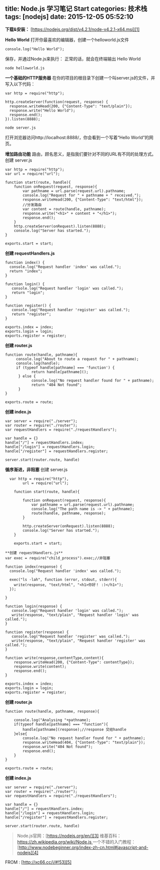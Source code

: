 title: Node.js 学习笔记 Start
categories: 技术栈
tags: [nodejs]
date: 2015-12-05 05:52:10
---
**下载&安装：**
[https://nodejs.org/dist/v4.2.1/node-v4.2.1-x64.msi][1]

**Hello World**
打开你最喜欢的编辑器，创建一个helloworld.js文件

    console.log("Hello World");

保存，并通过Node.js来执行：
正常的话，就会在终端输出 Hello World

    node helloworld.js

**一个基础的HTTP服务器**
在你的项目的根目录下创建一个叫server.js的文件，并写入以下代码：


<!--more-->


    var http = require("http");
    
    http.createServer(function(request, response) {
      response.writeHead(200, {"Content-Type": "text/plain"});
      response.write("Hello World");
      response.end();
    }).listen(8888);

    node server.js
打开浏览器访问http://localhost:8888/，你会看到一个写着“Hello World”的网页。

**增加路由功能**
路由，顾名思义，是指我们要针对不同的URL有不同的处理方式。
创建 server.js

    var http = require("http");
    var url = require("url");
    
    function start(route, handle){
        function onRequest(request, response){
            var pathname = url.parse(request.url).pathname;
            console.log("Request for " + pathname + " received.");
            response.writeHead(200, {"Content-Type": "text/html"});
            //分发路由
            var content = route(handle, pathname);
            response.write("<h1>" + content + "</h1>");
            response.end();
        }
        http.createServer(onRequest).listen(8888);
        console.log("Server has started.");
    }
    
    exports.start = start;

**创建 requestHandlers.js**

    function index() {
      console.log("Request handler 'index' was called.");
      return "index";
    }
    
    function login() {
       console.log("Request handler 'login' was called.");
       return "login";
    }
    
    function register() {
       console.log("Request handler 'register' was called.");
       return "register";
    }
    
    exports.index = index;
    exports.login = login;
    exports.register = register;

**创建 router.js**

    function route(handle, pathname){
         console.log("About to route a request for " + pathname);
         console.log(handle);
         if (typeof handle[pathname] === 'function') {
                return handle[pathname]();
          } else {
                console.log("No request handler found for " + pathname);
                return "404 Not found";
          }
    }
    
    exports.route = route;

**创建 index.js**

    var server = require("./server");
    var router = require("./router");
    var requestHandlers = require("./requestHandlers");
    
    var handle = {}
    handle["/"] = requestHandlers.index;
    handle["/login"] = requestHandlers.login;
    handle["/register"] = requestHandlers.register;
    
    server.start(router.route, handle)

**循序渐进，非阻塞**
创建 server.js

  

      var http = require("http"),
            url = require("url");
        
        function start(route, handle){
        
            function onRequest(request, response){
                var pathname = url.parse(request.url).pathname;
                console.log("The path name is -> " + pathname);
                route(handle, pathname, response);
            }
        
            http.createServer(onRequest).listen(8888);
            console.log("Server has started.");
        }
        
        exports.start = start;
    
    **创建 requestHandlers.js**
    var exec = require("child_process").exec;//非阻塞
    
    function index(response) {
      console.log("Request handler 'index' was called.");
    
      exec("ls -lah", function (error, stdout, stderr){
        write(response, "text/html", "<h1>你好！ :)</h1>");
      });
    
    }
    
    function login(response) {
       console.log("Request handler 'login' was called.");
       write(response, "text/plain", "Request handler 'login' was called.");
    }
    
    function register(response) {
       console.log("Request handler 'register' was called.");
       write(response, "text/plain", "Request handler 'register' was called.");
    }
    
    function write(response,contentType,content){
        response.writeHead(200, {"Content-Type": contentType});
        response.write(content);
        response.end();
    }
    
    exports.index = index;
    exports.login = login;
    exports.register = register;

**创建 router.js**

    function route(handle, pathname, response){
    
        console.log("Analysing "+pathname);
        if(typeof handle[pathname] === "function"){
            handle[pathname](response);//response 交给handle
        }else{
            console.log("No request handler found for " + pathname);
            response.writeHead(404, {"Content-Type": "text/plain"});
            response.write("404 Not found");
            response.end();
        }
    }
    
    exports.route = route;

**创建 index.js**

    var server = require("./server");
    var router = require("./router");
    var requestHandlers = require("./requestHandlers");
    
    var handle = {}
    handle["/"] = requestHandlers.index;
    handle["/login"] = requestHandlers.login;
    handle["/register"] = requestHandlers.register;
    
    server.start(router.route, handle)


> Node.js官网：[https://nodejs.org/en/][3] 
> 维基百科：[https://zh.wikipedia.org/wiki/Node.js ][2]
> 一个不错的入门教程：[http://www.nodebeginner.org/index-zh-cn.html#javascript-and-nodejs][4]

FROM : [http://xc66.cc/i/#!53][5]


  [1]: https://nodejs.org/dist/v4.2.1/node-v4.2.1-x64.msi
  [2]: https://zh.wikipedia.org/wiki/Node.js
  [3]: https://nodejs.org/en/
  [4]: http://www.nodebeginner.org/index-zh-cn.html#javascript-and-nodejs
  [5]: http://xc66.cc/i/#!53

